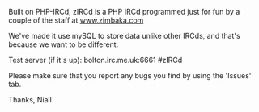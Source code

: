 Built on PHP-IRCd, zIRCd is a PHP IRCd programmed just for fun by a couple of the staff at www.zimbaka.com

We've made it use mySQL to store data unlike other IRCds, and that's because we want to be different.

Test server (if it's up): bolton.irc.me.uk:6661 #zIRCd

Please make sure that you report any bugs you find by using the 'Issues' tab.

Thanks,
Niall